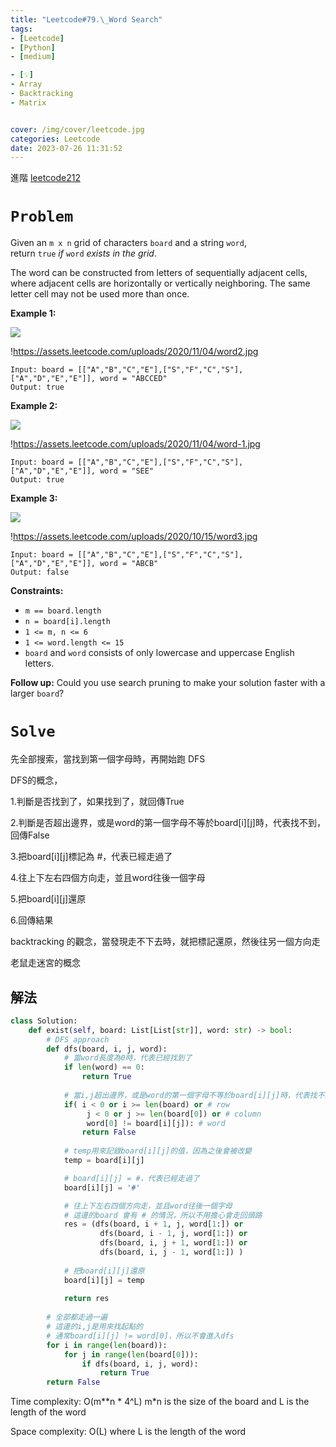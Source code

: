 ```yaml
---
title: "Leetcode#79.\_Word Search"
tags:
- [Leetcode]
- [Python]
- [medium]

- [💡]
- Array
- Backtracking
- Matrix


cover: /img/cover/leetcode.jpg
categories: Leetcode
date: 2023-07-26 11:31:52
---
```


進階
[leetcode212](../Leetcode-212-Word-Search-II)

# `Problem`

Given an `m x n` grid of characters `board` and a string `word`, return `true` *if* `word` *exists in the grid*.

The word can be constructed from letters of sequentially adjacent cells, where adjacent cells are horizontally or vertically neighboring. The same letter cell may not be used more than once.

**Example 1:**

![](https://assets.leetcode.com/uploads/2020/11/04/word2.jpg)

!https://assets.leetcode.com/uploads/2020/11/04/word2.jpg

```
Input: board = [["A","B","C","E"],["S","F","C","S"],["A","D","E","E"]], word = "ABCCED"
Output: true

```

**Example 2:**

![](https://assets.leetcode.com/uploads/2020/11/04/word-1.jpg)

!https://assets.leetcode.com/uploads/2020/11/04/word-1.jpg

```
Input: board = [["A","B","C","E"],["S","F","C","S"],["A","D","E","E"]], word = "SEE"
Output: true

```

**Example 3:**

![](https://assets.leetcode.com/uploads/2020/10/15/word3.jpg)

!https://assets.leetcode.com/uploads/2020/10/15/word3.jpg

```
Input: board = [["A","B","C","E"],["S","F","C","S"],["A","D","E","E"]], word = "ABCB"
Output: false

```

**Constraints:**

- `m == board.length`
- `n = board[i].length`
- `1 <= m, n <= 6`
- `1 <= word.length <= 15`
- `board` and `word` consists of only lowercase and uppercase English letters.

**Follow up:** Could you use search pruning to make your solution faster with a larger `board`?

# `Solve`

先全部搜索，當找到第一個字母時，再開始跑 DFS

DFS的概念，

1.判斷是否找到了，如果找到了，就回傳True

2.判斷是否超出邊界，或是word的第一個字母不等於board[i][j]時，代表找不到，回傳False

3.把board[i][j]標記為 #，代表已經走過了

4.往上下左右四個方向走，並且word往後一個字母

5.把board[i][j]還原

6.回傳結果

backtracking 的觀念，當發現走不下去時，就把標記還原，然後往另一個方向走

老鼠走迷宮的概念

## 解法

```python
class Solution:
    def exist(self, board: List[List[str]], word: str) -> bool:
        # DFS approach
        def dfs(board, i, j, word):
            # 當word長度為0時，代表已經找到了
            if len(word) == 0:
                return True
            
            # 當i,j超出邊界，或是word的第一個字母不等於board[i][j]時，代表找不到
            if( i < 0 or i >= len(board) or # row
                 j < 0 or j >= len(board[0]) or # column
                 word[0] != board[i][j]): # word
                return False
            
            # temp用來記錄board[i][j]的值，因為之後會被改變 
            temp = board[i][j]

            # board[i][j] = #，代表已經走過了
            board[i][j] = '#'

            # 往上下左右四個方向走，並且word往後一個字母
            # 這邊的board 會有 # 的情況，所以不用擔心會走回頭路
            res = (dfs(board, i + 1, j, word[1:]) or 
                    dfs(board, i - 1, j, word[1:]) or 
                    dfs(board, i, j + 1, word[1:]) or 
                    dfs(board, i, j - 1, word[1:]) )
            
            # 把board[i][j]還原
            board[i][j] = temp
            
            return res
        
        # 全部都走過一遍
        # 這邊的i,j是用來找起點的
        # 通常board[i][j] != word[0]，所以不會進入dfs
        for i in range(len(board)):
            for j in range(len(board[0])):
                if dfs(board, i, j, word):
                    return True
        return False
```

Time complexity: O(m**n * 4^L) m*n is the size of the board and L is the length of the word

Space complexity: O(L) where L is the length of the word